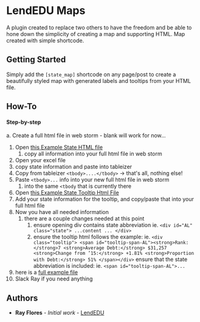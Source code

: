 # LendEDU Maps

A plugin created to replace two others to have the freedom and be able to hone down the simplicity of creating a map and supporting HTML.  Map created with simple shortcode.

## Getting Started

Simply add the `[state_map]` shortcode on any page/post to create a beautifully styled map with generated labels and tooltips from your HTML file.

## How-To

#### Step-by-step
a. Create a full html file in web storm - blank will work for now... 
1. Open [this Example State HTML file](/example-state.html)
    1. copy all information into your full html file in web storm 
2. Open your excel file
3. copy state information and paste into tableizer
4. Copy from tableizer `<tbody>....</tbody>` -> that's all, nothing else!
5. Paste `<tbody>...` info into your new full html file in web storm
    1. into the same `<tbody` that is currently there
6. Open [this Example State Tooltip Html File](/example-state-tooltip.html)
7. Add your state information for the tooltip, and copy/paste that into your full html file 
8. Now you have all needed information 
    1. there are a couple changes needed at this point
        1. ensure opening div contains state abbreviation ie. `<div id="AL" class="state">
        ...content ... </div>`
        2. ensure the tooltip html follows the example: ie.
        `<div class="tooltip">
        <span id="tooltip-span-AL"><strong>Rank:</strong>7
        <strong>Average Debt:</strong> $31,257
        <strong>Change from ’15:</strong> +1.81%
        <strong>Proportion with Debt:</strong> 51%
        </span></div>`
        ensure that the state abbreviation is included: ie. `<span id="tooltip-span-AL">...`
 9. here is a [full example file](/example-full-file.html)
 10. Slack Ray if you need anything
 
## Authors

* **Ray Flores** - *Initial work* - [LendEDU](https://github.com/mclenhard/lendedu-plugins/tree/master/lendedu-maps)
